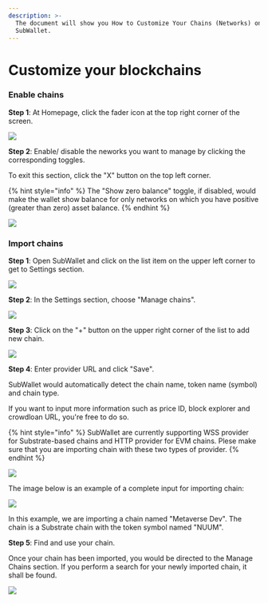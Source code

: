```yaml
---
description: >-
  The document will show you How to Customize Your Chains (Networks) on
  SubWallet.
---
```


# Customize your blockchains

### **Enable chains**

**Step 1**: At Homepage, click the fader icon at the top right corner of the screen.

![](<../.gitbook/assets/image (221).png>)

**Step 2**: Enable/ disable the neworks you want to manage by clicking the corresponding toggles.&#x20;

To exit this section, click the "X" button on the top left corner.&#x20;

{% hint style="info" %}
The "Show zero balance" toggle, if disabled, would make the wallet show balance for only networks on which you have positive (greater than zero) asset balance.&#x20;
{% endhint %}

![](<../.gitbook/assets/image (224).png>)



### Import chains

**Step 1**: Open SubWallet and click on the list item on the upper left corner to get to Settings section.

![](<../.gitbook/assets/image (209).png>)

**Step 2**: In the Settings section, choose "Manage chains".

![](<../.gitbook/assets/image (217).png>)

**Step 3**: Click on the "+" button on the upper right corner of the list to add new chain.

![](<../.gitbook/assets/image (232).png>)



**Step 4**: Enter provider URL and click "Save".

SubWallet would automatically detect the chain name, token name (symbol) and chain type.&#x20;

If you want to input more information such as price ID, block explorer and crowdloan URL, you're free to do so.&#x20;

{% hint style="info" %}
SubWallet are currently supporting WSS provider for Substrate-based chains and HTTP provider for EVM chains. Plese make sure that you are importing chain with these two types of provider.&#x20;
{% endhint %}

![](<../.gitbook/assets/image (219).png>)

The image below is an example of a complete input for importing chain:

![](<../.gitbook/assets/image (213).png>)

In this example, we are importing a chain named "Metaverse Dev". The chain is a Substrate chain with the token symbol named "NUUM".&#x20;



**Step 5**: Find and use your chain.

Once your chain has been imported, you would be directed to the Manage Chains section. If you perform a search for your newly imported chain, it shall be found.&#x20;

![](<../.gitbook/assets/image (215).png>)
